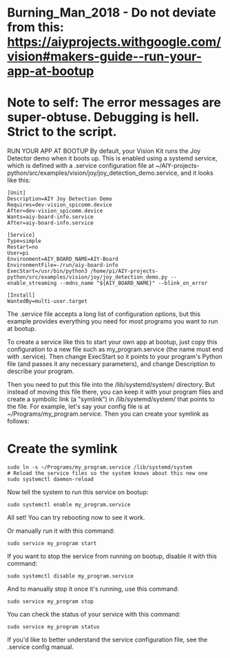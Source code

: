 # Burning_Man_2018 - Do not deviate from this: https://aiyprojects.withgoogle.com/vision#makers-guide--run-your-app-at-bootup
# Note to self: The error messages are super-obtuse. Debugging is hell. Strict to the script.

RUN YOUR APP AT BOOTUP
By default, your Vision Kit runs the Joy Detector demo when it boots up. This is enabled using a systemd service, which is defined with a .service configuration file at ~/AIY-projects-python/src/examples/vision/joy/joy_detection_demo.service, and it looks like this:
```
[Unit]
Description=AIY Joy Detection Demo
Requires=dev-vision_spicomm.device
After=dev-vision_spicomm.device
Wants=aiy-board-info.service
After=aiy-board-info.service

[Service]
Type=simple
Restart=no
User=pi
Environment=AIY_BOARD_NAME=AIY-Board
EnvironmentFile=-/run/aiy-board-info
ExecStart=/usr/bin/python3 /home/pi/AIY-projects-python/src/examples/vision/joy/joy_detection_demo.py --enable_streaming --mdns_name "${AIY_BOARD_NAME}" --blink_on_error

[Install]
WantedBy=multi-user.target
```
The .service file accepts a long list of configuration options, but this example provides everything you need for most programs you want to run at bootup.

To create a service like this to start your own app at bootup, just copy this configuration to a new file such as my_program.service (the name must end with .service). Then change ExecStart so it points to your program's Python file (and passes it any necessary parameters), and change Description to describe your program.

Then you need to put this file into the /lib/systemd/system/ directory. But instead of moving this file there, you can keep it with your program files and create a symbolic link (a "symlink") in /lib/systemd/system/ that points to the file. For example, let's say your config file is at ~/Programs/my_program.service. Then you can create your symlink as follows:

# Create the symlink
```
sudo ln -s ~/Programs/my_program.service /lib/systemd/system
# Reload the service files so the system knows about this new one
sudo systemctl daemon-reload
```
Now tell the system to run this service on bootup:
```
sudo systemctl enable my_program.service
```
All set! You can try rebooting now to see it work.

Or manually run it with this command:
```
sudo service my_program start
```
If you want to stop the service from running on bootup, disable it with this command:
```
sudo systemctl disable my_program.service
```
And to manually stop it once it's running, use this command:
```
sudo service my_program stop
```
You can check the status of your service with this command:
```
sudo service my_program status
```
If you'd like to better understand the service configuration file, see the .service config manual.
